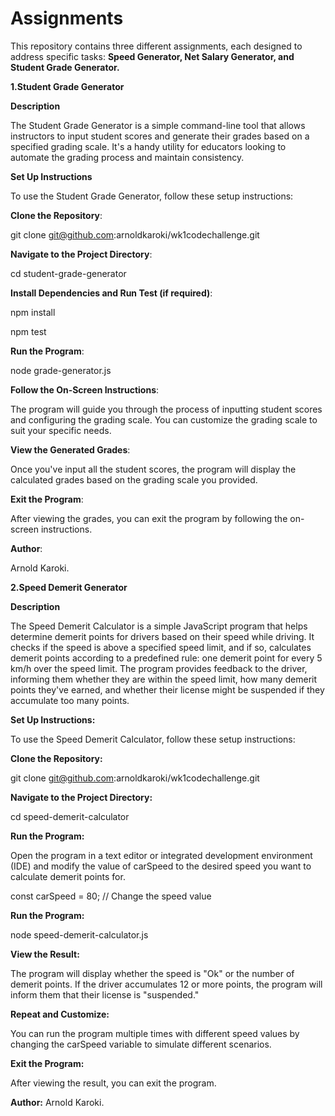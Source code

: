 # Assignments

This repository contains three different assignments, each designed to address specific tasks:
**Speed Generator, Net Salary Generator, and Student Grade Generator.**


**1.Student Grade Generator**

**Description**

The Student Grade Generator is a simple command-line tool that allows instructors to input student scores and generate their grades based on a specified grading scale. It's a handy utility for educators looking to automate the grading process and maintain consistency.

**Set Up Instructions**

To use the Student Grade Generator, follow these setup instructions:

**Clone the Repository**: 

git clone git@github.com:arnoldkaroki/wk1codechallenge.git

**Navigate to the Project Directory**:

cd student-grade-generator

**Install Dependencies and Run Test (if required)**:

npm install

npm test

**Run the Program**:

node grade-generator.js

**Follow the On-Screen Instructions**:

The program will guide you through the process of inputting student scores and configuring the grading scale. You can customize the grading scale to suit your specific needs.

**View the Generated Grades**:

Once you've input all the student scores, the program will display the calculated grades based on the grading scale you provided.

**Exit the Program**:

After viewing the grades, you can exit the program by following the on-screen instructions.

**Author**:

Arnold Karoki.


**2.Speed Demerit Generator**

**Description**

The Speed Demerit Calculator is a simple JavaScript program that helps determine demerit points for drivers based on their speed while driving. It checks if the speed is above a specified speed limit, and if so, calculates demerit points according to a predefined rule: one demerit point for every 5 km/h over the speed limit. The program provides feedback to the driver, informing them whether they are within the speed limit, how many demerit points they've earned, and whether their license might be suspended if they accumulate too many points.

**Set Up Instructions:**

To use the Speed Demerit Calculator, follow these setup instructions:

**Clone the Repository:**

git clone git@github.com:arnoldkaroki/wk1codechallenge.git

**Navigate to the Project Directory:**


cd speed-demerit-calculator

**Run the Program:**

Open the program in a text editor or integrated development environment (IDE) and modify the value of carSpeed to the desired speed you want to calculate demerit points for.

const carSpeed = 80; // Change the speed value

**Run the Program:**

node speed-demerit-calculator.js

**View the Result:**

The program will display whether the speed is "Ok" or the number of demerit points. If the driver accumulates 12 or more points, the program will inform them that their license is "suspended."

**Repeat and Customize:** 

You can run the program multiple times with different speed values by changing the carSpeed variable to simulate different scenarios.

**Exit the Program:**

After viewing the result, you can exit the program.

**Author:** Arnold Karoki.



